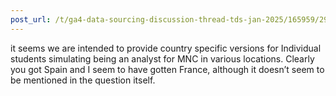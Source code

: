 ```yaml
---
post_url: /t/ga4-data-sourcing-discussion-thread-tds-jan-2025/165959/298
---
```

it seems we are intended to provide country specific versions for Individual students simulating being an analyst for MNC in various locations. Clearly you got Spain and I seem to have gotten France, although it doesn’t seem to be mentioned in the question itself.